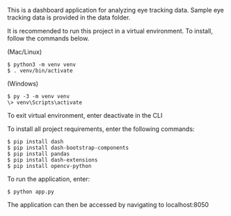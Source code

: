 This is a dashboard application for analyzing eye tracking data.
Sample eye tracking data is provided in the data folder.

It is recommended to run this project in a virtual environment.
To install, follow the commands below.

(Mac/Linux)
```
$ python3 -m venv venv
$ . venv/bin/activate
```

(Windows)
```
$ py -3 -m venv venv
\> venv\Scripts\activate
```

To exit virtual environment, enter deactivate in the CLI

To install all project requirements, enter the following commands:

```
$ pip install dash
$ pip install dash-bootstrap-components
$ pip install pandas
$ pip install dash-extensions
$ pip install opencv-python
```

To run the application, enter:

```
$ python app.py
```

The application can then be accessed by navigating to localhost:8050

